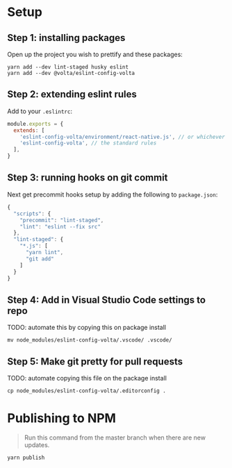 # Setup
## Step 1: installing packages
Open up the project you wish to prettify and these packages:
```
yarn add --dev lint-staged husky eslint
yarn add --dev @volta/eslint-config-volta
```

## Step 2: extending eslint rules
Add to your `.eslintrc`:
```javascript
module.exports = {
  extends: [
    'eslint-config-volta/environment/react-native.js', // or whichever env you use
    'eslint-config-volta', // the standard rules
  ],
}
```
## Step 3: running hooks on git commit
Next get precommit hooks setup by adding the following to `package.json`:
```javascript
{
  "scripts": {
    "precommit": "lint-staged",
    "lint": "eslint --fix src"
  },
  "lint-staged": {
    "*.js": [
      "yarn lint",
      "git add"
    ]
  }
}
```

## Step 4: Add in Visual Studio Code settings to repo
TODO: automate this by copying this on package install
```
mv node_modules/eslint-config-volta/.vscode/ .vscode/
```

## Step 5: Make git pretty for pull requests
TODO: automate copying this file on the package install
```
cp node_modules/eslint-config-volta/.editorconfig .
```

# Publishing to NPM
> Run this command from the master branch when there are new updates. 

```
yarn publish
```

